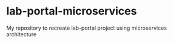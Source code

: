 # lab-portal-microservices
My repository to recreate lab-portal project using microservices architecture
